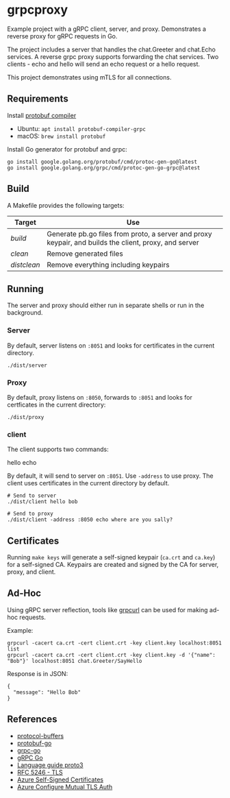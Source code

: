 # grpcproxy

Example project with a gRPC client, server, and proxy. Demonstrates a reverse proxy for gRPC requests in Go.

The project includes a server that handles the chat.Greeter and chat.Echo services. A reverse grpc proxy supports forwarding the chat services. Two clients - echo and hello will send an echo request or a hello request.

This project demonstrates using mTLS for all connections.

## Requirements

Install [protobuf compiler](https://github.com/protocolbuffers/protobuf/releases)

+ Ubuntu: `apt install protobuf-compiler-grpc`
+ macOS: `brew install protobuf`

Install Go generator for protobuf and grpc:

```
go install google.golang.org/protobuf/cmd/protoc-gen-go@latest
go install google.golang.org/grpc/cmd/protoc-gen-go-grpc@latest
```

## Build

A Makefile provides the following targets:

| Target | Use |
| ------ | --- |
|*build*|Generate pb.go files from proto, a server and proxy keypair, and builds the client, proxy, and server|
|*clean*|Remove generated files|
|*distclean*|Remove everything including keypairs|

## Running

The server and proxy should either run in separate shells or run in the background.

### Server

By default, server listens on `:8051` and looks for certificates in the current directory.

```
./dist/server
```

### Proxy

By default, proxy listens on `:8050`, forwards to `:8051` and looks for certficates in the current directory:

```
./dist/proxy
```

### client

The client supports two commands:

hello <name>
echo <string>

By default, it will send to server on `:8051`. Use `-address` to use proxy. The client uses certificates in the current directory by default.

```
# Send to server
./dist/client hello bob

# Send to proxy
./dist/client -address :8050 echo where are you sally?
```

## Certificates

Running `make keys` will generate a self-signed keypair (`ca.crt` and `ca.key`) for a self-signed CA. Keypairs are created and signed by the CA for server, proxy, and client.

## Ad-Hoc

Using gRPC server reflection, tools like [grpcurl](https://github.com/fullstorydev/grpcurl) can be used for making ad-hoc requests.

Example:

```
grpcurl -cacert ca.crt -cert client.crt -key client.key localhost:8051 list
grpcurl -cacert ca.crt -cert client.crt -key client.key -d '{"name": "Bob"}' localhost:8051 chat.Greeter/SayHello
```

Response is in JSON:

```
{
  "message": "Hello Bob"
}
```

## References

* [protocol-buffers](https://developers.google.com/protocol-buffers/)
* [protobuf-go](https://github.com/protocolbuffers/protobuf-go)
* [grpc-go](https://github.com/grpc/grpc-go)
* [gRPC Go](https://grpc.io/docs/languages/go/)
* [Language guide proto3](https://developers.google.com/protocol-buffers/docs/proto3)
* [RFC 5246 - TLS](https://www.ietf.org/rfc/rfc5246.txt)
* [Azure Self-Signed Certificates](https://docs.microsoft.com/en-us/azure/application-gateway/self-signed-certificates)
* [Azure Configure Mutual TLS Auth](https://docs.microsoft.com/en-us/azure/app-service/app-service-web-configure-tls-mutual-auth)
